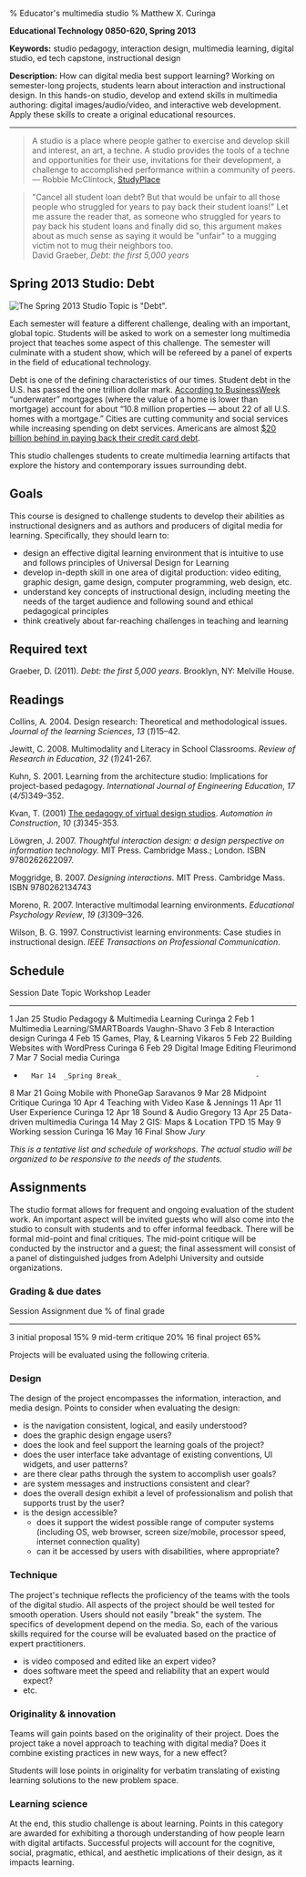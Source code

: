 % Educator's multimedia studio
% Matthew X. Curinga

<!--
This syllabus was created for
the Educational Technology Program
at Adelphi University:
http://education.adelphi.edu
copyright 2012 Matthew X. Curinga
http://matt.curinga.com
This work is licensed under the Creative Commons Attribution-ShareAlike 3.0 Unported License.
To view a copy of this license, visit http://creativecommons.org/licenses/by-sa/3.0/ or send
a letter to Creative Commons, 444 Castro Street, Suite 900, Mountain View, California, 94041, USA.
We ask, but do not require, that attribution includes a link to our websites (above).
version: 2.1
Based on work available here: https://github.com/mcuringa/adelphi-ed-tech-courses
-->
**Educational Technology 0850-620, Spring 2013**

**Keywords:** studio pedagogy, interaction design, multimedia 
learning, digital studio, ed tech capstone, instructional design

**Description:** How can digital media best support learning? 
Working on semester-long projects, students learn about interaction 
and instructional design. In this hands-on studio, develop and 
extend skills in multimedia authoring: digital images/audio/video, 
and interactive web development. Apply these skills to create a 
original educational resources.

------------------------------------------------------------------------

> A studio is a place where people gather to exercise and develop 
> skill and interest, an art, a techne. A studio provides the tools of 
> a techne and opportunities for their use, invitations for their 
> development, a challenge to accomplished performance within a 
> community of peers.\
> — Robbie McClintock, [StudyPlace](http://www.studyplace.org/wiki/The_Studio_for)

> "Cancel all student loan debt? But that would be unfair to all those 
> people who struggled for years to pay back their student loans!" 
> Let me assure the reader that, as someone who struggled for years to 
> pay back his student loans and finally did so, this argument makes 
> about as much sense as saying it would be "unfair" to a mugging 
> victim not to mug their neighbors too.\
> David Graeber, _Debt: the first 5,000 years_

## Spring 2013 Studio: Debt
![The Spring 2013 Studio Topic is "Debt".](http://matt.curinga.com/wp-content/uploads/2012/11/debt-222x300.png)

Each semester will feature a different challenge, dealing with an
important, global topic. Students will be asked to work on a semester
long multimedia project that teaches some aspect of this challenge. The
semester will culminate with a student show, which will be refereed by a
panel of experts in the field of educational technology.

Debt is one of the defining characteristics of our times. Student 
debt in the U.S. has passed the one trillion dollar mark.
[According to BusinessWeek](http://www.businessweek.com/ap/2012-09-12/underwater-mortgages-declined-in-2nd-quarter) 
“underwater” mortgages (where the value of a home is lower than 
mortgage) account for about “10.8 million properties — about 22 of 
all U.S. homes with a mortgage.” Cities are cutting community and 
social services while increasing spending on debt services. 
Americans are almost [$20 billion behind in paying back their 
credit card debt](http://dealbook.nytimes.com/2012/08/12/problems-riddle-moves-to-collect-credit-card-debt).

This studio challenges students to create multimedia learning 
artifacts that explore the history and contemporary issues 
surrounding debt.

## Goals
This course is designed to challenge students to develop their abilities
as instructional designers and as authors and producers of digital media
for learning. Specifically, they should learn to:

-   design an effective digital learning environment that is intuitive
    to use and follows principles of Universal Design for Learning
-   develop in-depth skill in one area of digital production: video
    editing, graphic design, game design, computer programming, web
    design, etc.
-   understand key concepts of instructional design, including meeting
    the needs of the target audience and following sound and ethical
    pedagogical principles
-   think creatively about far-reaching challenges in teaching and
    learning

## Required text
Graeber, D. (2011). _Debt: the first 5,000 years_. Brooklyn, NY: Melville House.

## Readings
Collins, A. 2004. Design research: Theoretical and methodological issues. *Journal of the learning Sciences*, *13* (*1*)15–42.

Jewitt, C. 2008. Multimodality and Literacy in School Classrooms. *Review of Research in Education*, *32* (*1*)241-267.

Kuhn, S. 2001. Learning from the architecture studio: Implications for project-based pedagogy. *International Journal of Engineering Education*, *17* (*4/5*)349–352.

Kvan, T. (2001) [The pedagogy of virtual design studios](http://www.sciencedirect.com/science/article/B6V20-41KP556-K/2/1ad23074f36031dadda5bd8e49e80986). *Automation in Construction*, *10* (*3*)345-353.

Löwgren, J. 2007. _Thoughtful interaction design: a design perspective on information technology._ MIT Press. Cambridge Mass.; London. ISBN 9780262622097.

Moggridge, B. 2007. *Designing interactions.* MIT Press. Cambridge Mass. ISBN 9780262134743

Moreno, R. 2007. Interactive multimodal learning environments. *Educational Psychology Review*, *19* (*3*)309–326.

Wilson, B. G. 1997. Constructivist learning environments: Case studies in instructional design. *IEEE Transactions on Professional Communication*. 

## Schedule
Session	Date	Topic	                                Workshop Leader
------- ------  --------------------------------------  ----------------
1	    Jan 25	Studio Pedagogy & Multimedia Learning	Curinga
2	    Feb 1	Multimedia Learning/SMARTBoards	        Vaughn-Shavo
3	    Feb 8	Interaction design	                    Curinga
4	    Feb 15	Games, Play, & Learning	                Vikaros
5	    Feb 22	Building Websites with WordPress	    Curinga
6	    Feb 29	Digital Image Editing	                Fleurimond
7	    Mar 7	Social media	                        Curinga
-	    Mar 14	_Spring Break_	                               -
8	    Mar 21	Going Mobile with PhoneGap	            Saravanos
9	    Mar 28	Midpoint Critique	                    Curinga
10	    Apr 4	Teaching with Video	                    Kase & Jennings
11	    Apr 11	User Experience	                        Curinga
12	    Apr 18	Sound & Audio	                        Gregory
13	    Apr 25	Data-driven multimedia	                Curinga
14	    May 2	GIS: Maps & Location	                TPD
15	    May 9	Working session	                        Curinga
16	    May 16	Final Show                              _Jury_

_This is a tentative list and schedule of workshops. The actual 
studio will be organized to be responsive to the needs of the students._

## Assignments
The studio format allows for frequent and ongoing evaluation of the
student work. An important aspect will be invited guests who will also
come into the studio to consult with students and to offer informal
feedback. There will be formal mid-point and final critiques. The
mid-point critique will be conducted by the instructor and a guest; the
final assessment will consist of a panel of distinguished judges from
Adelphi University and outside organizations.

### Grading & due dates

Session   Assignment due       % of final grade
--------  -----------------    ----------------
 3        initial proposal        15%
 9        mid-term critique       20%
16        final project           65%

Projects will be evaluated using the following criteria.

### Design
The design of the project encompasses the information, interaction, and
media design. Points to consider when evaluating the design:

-   is the navigation consistent, logical, and easily understood?
-   does the graphic design engage users?
-   does the look and feel support the learning goals of the project?
-   does the user interface take advantage of existing conventions, UI
    widgets, and user patterns?
-   are there clear paths through the system to accomplish user goals?
-   are system messages and instructions consistent and clear?
-   does the overall design exhibit a level of professionalism and
    polish that supports trust by the user?
-   is the design accessible?
    -   does it support the widest possible range of computer systems
        (including OS, web browser, screen size/mobile, processor speed,
        internet connection quality)
    -   can it be accessed by users with disabilities, where
        appropriate?

### Technique
The project's technique reflects the proficiency of the teams with the
tools of the digital studio. All aspects of the project should be well
tested for smooth operation. Users should not easily "break" the system.
The specifics of development depend on the media. So, each of the
various skills required for the course will be evaluated based on the
practice of expert practitioners.

-   is video composed and edited like an expert video?
-   does software meet the speed and reliability that an expert would
    expect?
-   etc.

### Originality & innovation
Teams will gain points based on the originality of their project. Does
the project take a novel approach to teaching with digital media? Does
it combine existing practices in new ways, for a new effect?

Students will lose points in originality for verbatim translating of
existing learning solutions to the new problem space.

### Learning science
At the end, this studio challenge is about learning. Points in this
category are awarded for exhibiting a thorough understanding of how
people learn with digital artifacts. Successful projects will account
for the cognitive, social, pragmatic, ethical, and aesthetic
implications of their design, as it impacts learning.


